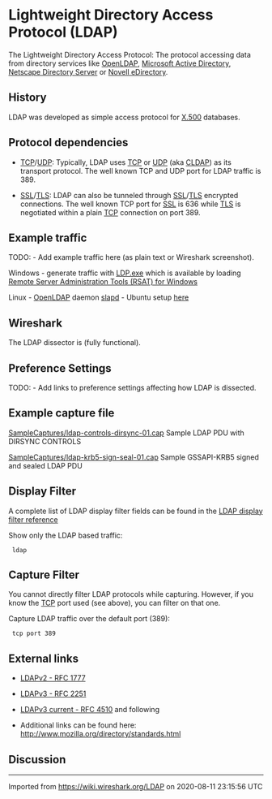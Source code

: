 # Lightweight Directory Access Protocol (LDAP)

The Lightweight Directory Access Protocol: The protocol accessing data from directory services like [OpenLDAP](http://www.openldap.org/), [Microsoft Active Directory](http://www.microsoft.com/windowsserver2003/technologies/directory/activedirectory/default.mspx), [Netscape Directory Server](http://enterprise.netscape.com/) or [Novell eDirectory](http://www.novell.com/products/edirectory/).

## History

LDAP was developed as simple access protocol for [X.500](/X.500) databases.

## Protocol dependencies

  - [TCP](/TCP)/[UDP](/UDP): Typically, LDAP uses [TCP](/TCP) or [UDP](/UDP) (aka [CLDAP](/CLDAP)) as its transport protocol. The well known TCP and UDP port for LDAP traffic is 389.

  - [SSL](/SSL)/[TLS](/TLS): LDAP can also be tunneled through [SSL](/SSL)/[TLS](/TLS) encrypted connections. The well known TCP port for [SSL](/SSL) is 636 while [TLS](/TLS) is negotiated within a plain [TCP](/TCP) connection on port 389.

## Example traffic

TODO: - Add example traffic here (as plain text or Wireshark screenshot).  
  
Windows - generate traffic with [LDP.exe](https://docs.microsoft.com/en-us/previous-versions/windows/it-pro/windows-server-2012-r2-and-2012/cc771022(v=ws.11)) which is available by loading [Remote Server Administration Tools (RSAT) for Windows](https://docs.microsoft.com/en-us/troubleshoot/windows-server/system-management-components/remote-server-administration-tools)  
  
Linux - [OpenLDAP](https://www.openldap.org/) daemon [slapd](https://www.openldap.org/software/man.cgi?query=slapd) - Ubuntu setup [here](https://ubuntu.com/server/docs/service-ldap)

## Wireshark

The LDAP dissector is (fully functional).

## Preference Settings

TODO: - Add links to preference settings affecting how LDAP is dissected.

## Example capture file

[SampleCaptures/ldap-controls-dirsync-01.cap](uploads/__moin_import__/attachments/SampleCaptures/ldap-controls-dirsync-01.cap) Sample LDAP PDU with DIRSYNC CONTROLS

[SampleCaptures/ldap-krb5-sign-seal-01.cap](uploads/__moin_import__/attachments/SampleCaptures/ldap-krb5-sign-seal-01.cap) Sample GSSAPI-KRB5 signed and sealed LDAP PDU

## Display Filter

A complete list of LDAP display filter fields can be found in the [LDAP display filter reference](http://www.wireshark.org/docs/dfref/l/ldap.html)

Show only the LDAP based traffic:

``` 
 ldap 
```

## Capture Filter

You cannot directly filter LDAP protocols while capturing. However, if you know the [TCP](/TCP) port used (see above), you can filter on that one.

Capture LDAP traffic over the default port (389):

``` 
 tcp port 389 
```

## External links

  - [LDAPv2 - RFC 1777](http://www.ietf.org/rfc/rfc1777.txt)

  - [LDAPv3 - RFC 2251](http://www.ietf.org/rfc/rfc2251.txt)

  - [LDAPv3 current - RFC 4510](http://www.ietf.org/rfc/rfc4510.txt) and following

  - Additional links can be found here: <http://www.mozilla.org/directory/standards.html>

## Discussion

---

Imported from https://wiki.wireshark.org/LDAP on 2020-08-11 23:15:56 UTC
